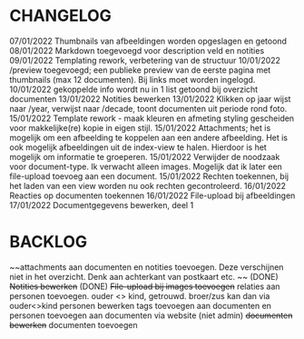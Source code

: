 # CHANGELOG
07/01/2022 Thumbnails van afbeeldingen worden opgeslagen en getoond
08/01/2022 Markdown toegevoegd voor description veld en notities
09/01/2022 Templating rework, verbetering van de structuur
10/01/2022 /preview toegevoegd; een publieke preview van de eerste pagina met thumbnails (max 12 documenten). Bij links moet worden ingelogd.
10/01/2022 gekoppelde info wordt nu in 1 list getoond bij overzicht documenten
13/01/2022 Notities bewerken
13/01/2022 Klikken op jaar wijst naar /year, verwijst naar /decade, toont documenten uit periode rond foto.
15/01/2022 Template rework - maak kleuren en afmeting styling gescheiden voor makkelijke(re) kopie in eigen stijl.
15/01/2022 Attachments; het is mogelijk om een afbeelding te koppelen aan een andere afbeelding. Het is ook mogelijk afbeeldingen uit de index-view te halen. Hierdoor is het mogelijk om informatie te groeperen.
15/01/2022 Verwijder de noodzaak voor document-type. Ik verwacht alleen images. Mogelijk dat ik later een file-upload toevoeg aan een document.
15/01/2022 Rechten toekennen, bij het laden van een view worden nu ook rechten gecontroleerd.
16/01/2022 Reacties op documenten toekennen
16/01/2022 File-upload bij afbeeldingen
17/01/2022 Documentgegevens bewerken, deel 1

# BACKLOG
~~attachments aan documenten en notities toevoegen. Deze verschijnen niet in het overzicht. Denk aan achterkant van postkaart etc. ~~ (DONE)
~~Notities bewerken~~ (DONE)
~~File-upload bij images toevoegen~~
relaties aan personen toevoegen. ouder <> kind, getrouwd. broer/zus kan dan via ouder<>kind
personen bewerken
tags toevoegen aan documenten en personen toevoegen aan documenten via website (niet admin)
~~documenten bewerken~~
documenten toevoegen